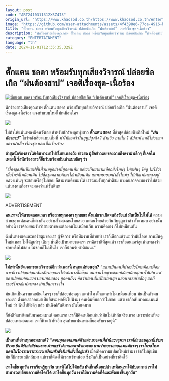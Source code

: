 ```yaml
---
layout: post
code: "ART2410311312XSZ4I3"
origin_url: "https://www.khaosod.co.th/https://www.khaosod.co.th/entertainment/news_9485185"
image: "https://github.com/user-attachments/assets/4f4398e6-77ca-4916-b2f4-a514ac5e0980"
title: "ตั๊กแตน ชลดา พร้อมรับทุกเสียงวิจารณ์ ปล่อยซิลเกิล “ฝนต้องสาป” เจอติเรื่องชุด-เนื้อร้อง"
description: "นักร้องสาวเสียงคุณภาพ ตั๊กแตน ชลดา พร้อมรับทุกเสียงวิจารณ์ ปล่อยซิลเกิล “ฝนต้องสาป” เจอติเรื่องชุด-เนื้อร้อง แจงทำแบบใหม่ไม่เหมือนใคร"
category: "ENTERTAINMENT"
language: "th"
date: 2024-11-01T12:35:35.329Z
---
```


# ตั๊กแตน ชลดา พร้อมรับทุกเสียงวิจารณ์ ปล่อยซิลเกิล “ฝนต้องสาป” เจอติเรื่องชุด-เนื้อร้อง

[![ตั๊กแตน ชลดา พร้อมรับทุกเสียงวิจารณ์ ปล่อยซิลเกิล “ฝนต้องสาป” เจอติเรื่องชุด-เนื้อร้อง](https://www.khaosod.co.th/wpapp/uploads/2024/10/tan.jpg "ตั๊กแตน ชลดา พร้อมรับทุกเสียงวิจารณ์ ปล่อยซิลเกิล “ฝนต้องสาป” เจอติเรื่องชุด-เนื้อร้อง")](https://www.khaosod.co.th/wpapp/uploads/2024/10/tan.jpg)

นักร้องสาวเสียงคุณภาพ ตั๊กแตน ชลดา พร้อมรับทุกเสียงวิจารณ์ ปล่อยซิลเกิล “ฝนต้องสาป” เจอติเรื่องชุด-เนื้อร้อง แจงทำแบบใหม่ไม่เหมือนใคร

![](https://www.khaosod.co.th/wpapp/uploads/2024/10/S__16244915_0.jpg)

ไม่ทำให้แฟนเพลงผิดหวังเลย สำหรับนักร้องลูกทุ่งสาว **ตั๊กแตน ชลดา** ที่ล่าสุดปล่อยซิงเกิลใหม่ _**“ฝนต้องสาป”**_ โชว์พลังเสียงแบบเต็มที่ _ทำให้ยอดวิวในยูทูปสูงถึง 1 ล้านวิว ภายใน 1 สัปดาห์ แต่ก็ไม่วายเจอดราม่าเล็ก เรื่องชุด และเนื้อเรื่องร้อง_

**ล่าสุดนักร้องสาวได้เดินทางมาโปรโมทเพลงถึง ข่าวสด ผู้สื่อข่าวเลยของถามถึงดราม่าเล็กๆ ที่เจอในเพลงนี้ ซึ่งนักร้องสาวก็ยิ้มรับพร้อมกับเล่าแบบชิลๆ ว่า**

“_เรื่องชุดมันเป็นแฟชั่นที่วนอยู่อย่างที่ทุกคนเห็น แต่เราก็พยายามเลือกสิ่งใหม่ๆ ให้แฟนๆ ได้ดู ไม่ใช่ว่าเมื่อไหร่ก็เหมือนเดิม ไปซื้อชุดตลาดนัดมาใส่เหมือนเดิน แตนพยายามนำสิ่งใหม่ๆ ให้กับแฟนเพลงอยู่แล้ว_ แฟนๆ จะชอบหรือๆไม่ชอบ ก็สามารถติชมมาได้ เราน้อมรับทุกคำติชม บางคนอาจจะมองว่าไม่สวย แต่บางคนก็อาจจะมองว่าแฟชั่นดีนะ

![](https://www.khaosod.co.th/wpapp/uploads/2024/10/tan4.jpg)

ADVERTISEMENT

**คนเราจะให้สวยตลอดเวลา หรือสวยทุกองศา ทุกขณะ ตั้งแต่แรกเกิดจนถึงวัยแก่ มันเป็นไปไม่ได้** ความสวยของแต่ละคนก็ต่างกัน อย่างฝรั่งมองคนไทยสวย แต่คนไทยด้วยกันกับดูถูกว่าดำ ดั้งแหมบ อย่างนั้นอย่างนี้ เราต้องยอมรับว่าสายตาของแต่ละคนไม่เหมือนกัน ความคิดเอง ก็ไม่เหมือนกัน

ดังนั้นทางแตและคอร์สตูมของเรา ผู้จัดการ หรือทีมงานที่ถ่ายทำ เราก็เลือกแล้วนะ ว่ามันโอเค ภาพมันดูใหม่แหละ ไม่ได้ดูเก่าๆ เดิมๆ นั้นคือเป้าหมายของเรา เราคิดว่าดีที่สุดแล้ว เราก็ออนแอร์สู่แฟนเพลงว่าชอบหรือไม่ชอบ ไม่ชอบก็ไม่เป็นไร เราก็น้อมรับคำติชมนะ”

![](https://www.khaosod.co.th/wpapp/uploads/2024/10/S__19505179_0.jpg)

**ไม่เท่านั้นยังเจอกระแสวิจารณ์อีก ว่าเพลงนี้ สนุกแค่ท่อนฮุก?** “_แตนเป็นคนที่ทำอะไรไม่เหมือนเพื่อน การที่เราปล่อยท่อนเส้นเสียงออกมาให้เล่นทางติ๊กต๊อก คนส่วนใหญ่จะชอบปล่อยท่อนฮุกมาให้เล่น แต่แตนปล่อยท่อนแรกจนจบท่อนสอง ทุกคนก็งง คิดว่าท่อนนั้นเป็นท่อนฮุก แล้วมาดราม่าเล็กๆ แตก็เซอร์ไพรส์แฟนเพลง มันเป็นการจงใจ_

มันเกิดเป็นความเคยชิน ใครๆ เขาก็ปล่อยท่อนฮุก แต่ทำไม ตั๊กแตนทำไม่เหมือนเพื่อน มันเป็นตัวตนของเรา ตั้งแต่เราออกมาเป็นอิสระ พอฟังไปฟังมา คนเดิมที่บอกว่าไม่ชอบ แล้วเขาก็กลับมาคอมเมนต์ใหม่ ว่า ฉันไปฟังดีๆ แล้ว มันลิงค์กันดีมาก มันโอเคมาก

ก็ยังดีที่เขายังกลับมาคอมเมนต์ ตอนแรก เราก็มีคิดเหมือนกันว่ามันไม่เข้ากันจริงเหรอ เพราะก่อนที่จะปล่อยเพลงออกมา เราก็ฟังแล้วฟังอีก สุดท้ายแฟนเพลงก็ยอมรับเราอยู่ดี”

![](https://www.khaosod.co.th/wpapp/uploads/2024/10/Snapinsta.app_465082970_3507652272713620_5834015129451238825_n_1080.jpg)

**เป็นคนที่อ่านทุกคอมเมนต์?** “_**ตอบทุกคอมเมนต์ด้วยค่ะ บางคนที่ตำนิแรงๆมาก เราก็ค่ะ ขอบคุณที่เข้ามาฟังนะ ยินดีรับคำติชมนะคะ ฝากแชร์ ฝากเมตตาด้วยนะคะ ถามว่าพอเจอคอมเมนต์แรงๆ เราโกรธไหม แตนไม่โกรธเพราะว่าเราเตรียมตัวตั้งรับกับสิ่งนี้อยู่แล้ว**_ เมื่อเกิดความแปลกใหม่เข้ามา เข้าก็ไม่คุ้นชิน มันก็มีกระแสตีกลับมา แต่เราก็ต้องให้เวลาเข้าหน่อย ซึ่งมันก็เป็นอย่างที่เราคิดไว้

**เราโตขึ้นทุกวัน เราเรียนรู้ทุกวัน บางทีโต้ไปโต้กลับ มันก็เหนื่อยเปล่า เหมือนเราโต้กับอากาส เราไม่สามารถเปลี่ยนความคิดใครได้ เราโตขึ้นทุกวัน เราก็มีความคิดที่ดีและพัฒนาขึ้นทุกวัน**”